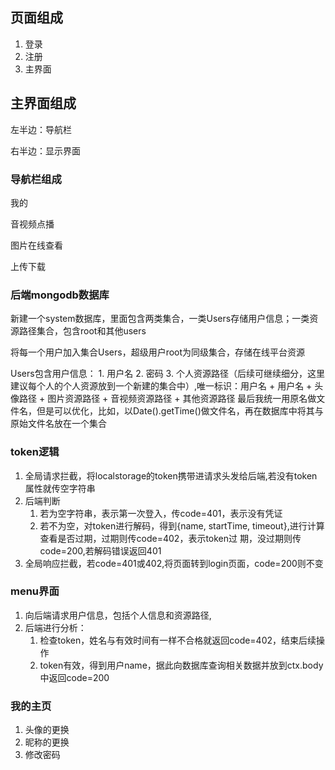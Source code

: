 ## 页面组成

1. 登录
2. 注册
3. 主界面



## 主界面组成

左半边：导航栏

右半边：显示界面



### 导航栏组成

我的

音视频点播

图片在线查看

上传下载






### 后端mongodb数据库

新建一个system数据库，里面包含两类集合，一类Users存储用户信息；一类资源路径集合，包含root和其他users

将每一个用户加入集合Users，超级用户root为同级集合，存储在线平台资源

Users包含用户信息：
    1. 用户名
    2. 密码
    3. 个人资源路径（后续可继续细分，这里建议每个人的个人资源放到一个新建的集合中）,唯一标识：用户名
        + 用户名
        + 头像路径
        + 图片资源路径
        + 音视频资源路径
        + 其他资源路径
    最后我统一用原名做文件名，但是可以优化，比如，以Date().getTime()做文件名，再在数据库中将其与原始文件名放在一个集合


### token逻辑
1. 全局请求拦截，将localstorage的token携带进请求头发给后端,若没有token属性就传空字符串
2. 后端判断
    1. 若为空字符串，表示第一次登入，传code=401，表示没有凭证
    2. 若不为空，对token进行解码，得到{name, startTime, timeout},进行计算查看是否过期，过期则传code=402，表示token过 期，没过期则传code=200,若解码错误返回401
3. 全局响应拦截，若code=401或402,将页面转到login页面，code=200则不变


### menu界面
1. 向后端请求用户信息，包括个人信息和资源路径,
2. 后端进行分析：
    1. 检查token，姓名与有效时间有一样不合格就返回code=402，结束后续操作
    2. token有效，得到用户name，据此向数据库查询相关数据并放到ctx.body中返回code=200


### 我的主页
1. 头像的更换
2. 昵称的更换
3. 修改密码